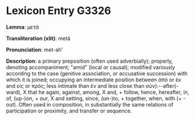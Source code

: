 # Lexicon Entry G3326

**Lemma**: μετά

**Transliteration (xlit)**: metá

**Pronunciation**: met-ah'

**Description**:
a primary preposition (often used adverbially); properly, denoting accompaniment; "amid" (local or causal); modified variously according to the case (genitive association, or accusative succession) with which it is joined; occupying an intermediate position between ἀπό or ἐκ and εἰς or πρός; less intimate than ἐν and less close than σύν):--after(-ward), X that he again, against, among, X and, + follow, hence, hereafter, in, of, (up-)on, + our, X and setting, since, (un-)to, + together, when, with (+ -out). Often used in composition, in substantially the same relations of participation or proximity, and transfer or sequence.
